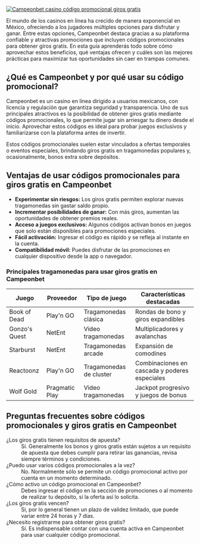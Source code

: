 [![Campeonbet casino código promocional giros gratis](https://123-caf.pages.dev/gitsignup.png)](https://vrmoo.ru/Bt82HjjY)

<p>El mundo de los casinos en línea ha crecido de manera exponencial en México, ofreciendo a los jugadores múltiples opciones para disfrutar y ganar. Entre estas opciones, Campeonbet destaca gracias a su plataforma confiable y atractivas promociones que incluyen códigos promocionales para obtener giros gratis. En esta guía aprenderás todo sobre cómo aprovechar estos beneficios, qué ventajas ofrecen y cuáles son las mejores prácticas para maximizar tus oportunidades sin caer en trampas comunes.</p>  <h2>¿Qué es Campeonbet y por qué usar su código promocional?</h2> <p>Campeonbet es un casino en línea dirigido a usuarios mexicanos, con licencia y regulación que garantiza seguridad y transparencia. Uno de sus principales atractivos es la posibilidad de obtener giros gratis mediante códigos promocionales, lo que permite jugar sin arriesgar tu dinero desde el inicio. Aprovechar estos códigos es ideal para probar juegos exclusivos y familiarizarse con la plataforma antes de invertir.</p> <p>Estos códigos promocionales suelen estar vinculados a ofertas temporales o eventos especiales, brindando giros gratis en tragamonedas populares y, ocasionalmente, bonos extra sobre depósitos.</p>  <h2>Ventajas de usar códigos promocionales para giros gratis en Campeonbet</h2> <ul>   <li><strong>Experimentar sin riesgos:</strong> Los giros gratis permiten explorar nuevas tragamonedas sin gastar saldo propio.</li>   <li><strong>Incrementar posibilidades de ganar:</strong> Con más giros, aumentan las oportunidades de obtener premios reales.</li>   <li><strong>Acceso a juegos exclusivos:</strong> Algunos códigos activan bonos en juegos que solo están disponibles para promociones especiales.</li>   <li><strong>Fácil activación:</strong> Ingresar el código es rápido y se refleja al instante en la cuenta.</li>   <li><strong>Compatibilidad móvil:</strong> Puedes disfrutar de las promociones en cualquier dispositivo desde la app o navegador.</li> </ul>  <h3>Principales tragamonedas para usar giros gratis en Campeonbet</h3> <table>   <thead>     <tr>       <th>Juego</th>       <th>Proveedor</th>       <th>Tipo de juego</th>       <th>Características destacadas</th>     </tr>   </thead>   <tbody>     <tr>       <td>Book of Dead</td>       <td>Play'n GO</td>       <td>Tragamonedas clásica</td>       <td>Rondas de bono y giros expandibles</td>     </tr>     <tr>       <td>Gonzo's Quest</td>       <td>NetEnt</td>       <td>Video tragamonedas</td>       <td>Multiplicadores y avalanchas</td>     </tr>     <tr>       <td>Starburst</td>       <td>NetEnt</td>       <td>Tragamonedas arcade</td>       <td>Expansión de comodines</td>     </tr>     <tr>       <td>Reactoonz</td>       <td>Play'n GO</td>       <td>Tragamonedas de cluster</td>       <td>Combinaciones en cascada y poderes especiales</td>     </tr>     <tr>       <td>Wolf Gold</td>       <td>Pragmatic Play</td>       <td>Video tragamonedas</td>       <td>Jackpot progresivo y juegos de bonus</td>     </tr>   </tbody> </table>  <h2>Preguntas frecuentes sobre códigos promocionales y giros gratis en Campeonbet</h2> <dl>   <dt>¿Los giros gratis tienen requisitos de apuesta?</dt>   <dd>Sí. Generalmente los bonos y giros gratis están sujetos a un requisito de apuesta que debes cumplir para retirar las ganancias, revisa siempre términos y condiciones.</dd>    <dt>¿Puedo usar varios códigos promocionales a la vez?</dt>   <dd>No. Normalmente sólo se permite un código promocional activo por cuenta en un momento determinado.</dd>    <dt>¿Cómo activo un código promocional en Campeonbet?</dt>   <dd>Debes ingresar el código en la sección de promociones o al momento de realizar tu depósito, si la oferta así lo solicita.</dd>    <dt>¿Los giros gratis vencen?</dt>   <dd>Sí, por lo general tienen un plazo de validez limitado, que puede variar entre 24 horas y 7 días.</dd>    <dt>¿Necesito registrarme para obtener giros gratis?</dt>   <dd>Sí. Es indispensable contar con una cuenta activa en Campeonbet para usar cualquier código promocional.</dd> </dl>